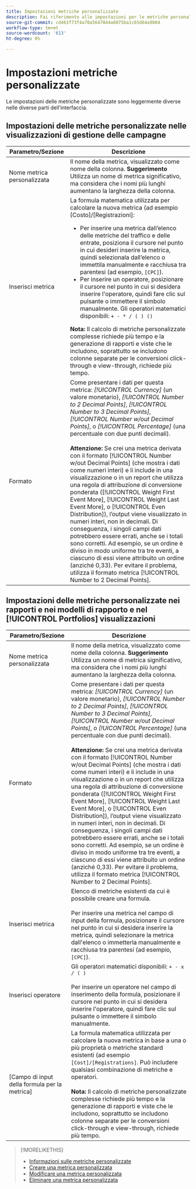 ```yaml
---
title: Impostazioni metriche personalizzate
description: Fai riferimento alle impostazioni per le metriche personalizzate, calcolate dalle metriche standard.
source-git-commit: cd461f73f4a70a5647844a6075ba1c65d64a9b04
workflow-type: tm+mt
source-wordcount: '613'
ht-degree: 0%

---
```


# Impostazioni metriche personalizzate

Le impostazioni delle metriche personalizzate sono leggermente diverse nelle diverse parti dell’interfaccia.

## Impostazioni delle metriche personalizzate nelle visualizzazioni di gestione delle campagne

| Parametro/Sezione | Descrizione |
|----|----|
| Nome metrica personalizzata | Il nome della metrica, visualizzato come nome della colonna. <b>Suggerimento</b> Utilizza un nome di metrica significativo, ma considera che i nomi più lunghi aumentano la larghezza della colonna. |
| Inserisci metrica | La formula matematica utilizzata per calcolare la nuova metrica (ad esempio [Costo]/[Registrazioni]:<ul><li>Per inserire una metrica dall’elenco delle metriche del traffico e delle entrate, posiziona il cursore nel punto in cui desideri inserire la metrica, quindi selezionala dall’elenco o immettila manualmente e racchiusa tra parentesi (ad esempio, `[CPC]`).</li><li>Per inserire un operatore, posizionare il cursore nel punto in cui si desidera inserire l&#39;operatore, quindi fare clic sul pulsante o immettere il simbolo manualmente. Gli operatori matematici disponibili: `+ - * / ( ) ()`</li></ul><b>Nota:</b> Il calcolo di metriche personalizzate complesse richiede più tempo e la generazione di rapporti e viste che le includono, soprattutto se includono colonne separate per le conversioni click-through e view-through, richiede più tempo. |
| Formato | Come presentare i dati per questa metrica: *[!UICONTROL Currency]* (un valore monetario), *[!UICONTROL Number to 2 Decimal Points]*, *[!UICONTROL Number to 3 Decimal Points]*, *[!UICONTROL Number w/out Decimal Points]*, o *[!UICONTROL Percentage]* (una percentuale con due punti decimali).<br><br><b>Attenzione:</b> Se crei una metrica derivata con il formato [!UICONTROL Number w/out Decimal Points] (che mostra i dati come numeri interi) e li include in una visualizzazione o in un report che utilizza una regola di attribuzione di conversione ponderata ([!UICONTROL Weight First Event More], [!UICONTROL Weight Last Event More], o [!UICONTROL Even Distribution]), l’output viene visualizzato in numeri interi, non in decimali. Di conseguenza, i singoli campi dati potrebbero essere errati, anche se i totali sono corretti. Ad esempio, se un ordine è diviso in modo uniforme tra tre eventi, a ciascuno di essi viene attribuito un ordine (anziché 0,33). Per evitare il problema, utilizza il formato metrica [!UICONTROL Number to 2 Decimal Points]. |

## Impostazioni delle metriche personalizzate nei rapporti e nei modelli di rapporto e nel [!UICONTROL Portfolios] visualizzazioni

| Parametro/Sezione | Descrizione |
|----|----|
| Nome metrica personalizzata | Il nome della metrica, visualizzato come nome della colonna. <b>Suggerimento</b> Utilizza un nome di metrica significativo, ma considera che i nomi più lunghi aumentano la larghezza della colonna. |
| Formato | Come presentare i dati per questa metrica: *[!UICONTROL Currency]* (un valore monetario), *[!UICONTROL Number to 2 Decimal Points]*, *[!UICONTROL Number to 3 Decimal Points]*, *[!UICONTROL Number w/out Decimal Points]*, o *[!UICONTROL Percentage]* (una percentuale con due punti decimali).<br><br><b>Attenzione:</b> Se crei una metrica derivata con il formato [!UICONTROL Number w/out Decimal Points] (che mostra i dati come numeri interi) e li include in una visualizzazione o in un report che utilizza una regola di attribuzione di conversione ponderata ([!UICONTROL Weight First Event More], [!UICONTROL Weight Last Event More], o [!UICONTROL Even Distribution]), l’output viene visualizzato in numeri interi, non in decimali. Di conseguenza, i singoli campi dati potrebbero essere errati, anche se i totali sono corretti. Ad esempio, se un ordine è diviso in modo uniforme tra tre eventi, a ciascuno di essi viene attribuito un ordine (anziché 0,33). Per evitare il problema, utilizza il formato metrica [!UICONTROL Number to 2 Decimal Points]. |
| Inserisci metrica | Elenco di metriche esistenti da cui è possibile creare una formula.<br><br>Per inserire una metrica nel campo di input della formula, posizionare il cursore nel punto in cui si desidera inserire la metrica, quindi selezionare la metrica dall&#39;elenco o immetterla manualmente e racchiusa tra parentesi (ad esempio, `[CPC]`). |
| Inserisci operatore | Gli operatori matematici disponibili: `+ - x / ( )`<br><br>Per inserire un operatore nel campo di inserimento della formula, posizionare il cursore nel punto in cui si desidera inserire l&#39;operatore, quindi fare clic sul pulsante o immettere il simbolo manualmente. |
| [Campo di input della formula per la metrica] | La formula matematica utilizzata per calcolare la nuova metrica in base a una o più proprietà o metriche standard esistenti (ad esempio `[Cost]/[Registrations]`. Può includere qualsiasi combinazione di metriche e operatori.<br><br><b>Nota:</b> Il calcolo di metriche personalizzate complesse richiede più tempo e la generazione di rapporti e viste che le includono, soprattutto se includono colonne separate per le conversioni click-through e view-through, richiede più tempo. |

>[!MORELIKETHIS]
>
>* [Informazioni sulle metriche personalizzate](custom-metric-about.md)
>* [Creare una metrica personalizzata](custom-metric-create.md)
>* [Modificare una metrica personalizzata](custom-metric-edit.md)
>* [Eliminare una metrica personalizzata](custom-metric-delete.md)

